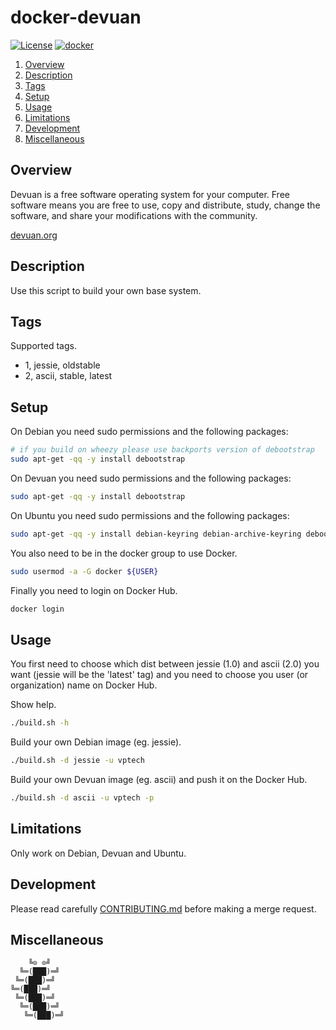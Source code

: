 # docker-devuan

[![License][license-img]][license-href]
[![docker][docker-img]][docker-href]

1. [Overview](#overview)
2. [Description](#description)
3. [Tags](#tags)
4. [Setup](#setup)
5. [Usage](#usage)
6. [Limitations](#limitations)
7. [Development](#development)
8. [Miscellaneous](#miscellaneous)

## Overview

Devuan is  a free software  operating system  for your computer.  Free software
means you are free to use, copy and distribute, study, change the software, and
share your modifications with the community.

[devuan.org][overview-href]

## Description

Use this script to build your own base system.

## Tags

Supported tags.

- 1, jessie, oldstable
- 2, ascii, stable, latest

## Setup

On Debian you need sudo permissions and the following packages:

```bash
# if you build on wheezy please use backports version of debootstrap
sudo apt-get -qq -y install debootstrap
```

On Devuan you need sudo permissions and the following packages:

```bash
sudo apt-get -qq -y install debootstrap
```

On Ubuntu you need sudo permissions and the following packages:

```bash
sudo apt-get -qq -y install debian-keyring debian-archive-keyring debootstrap
```

You also need to be in the docker group to use Docker.

```bash
sudo usermod -a -G docker ${USER}
```

Finally you need to login on Docker Hub.

```bash
docker login
```

## Usage

You first need  to choose which dist  between jessie (1.0) and  ascii (2.0) you
want (jessie  will be the  'latest' tag)  and you need  to choose you  user (or
organization) name on Docker Hub.

Show help.

```bash
./build.sh -h
```

Build your own Debian image (eg. jessie).

```bash
./build.sh -d jessie -u vptech
```

Build your own Devuan image (eg. ascii) and push it on the Docker Hub.

```bash
./build.sh -d ascii -u vptech -p
```

## Limitations

Only work on Debian, Devuan and Ubuntu.

## Development

Please read carefully [CONTRIBUTING.md][contribute-href]  before making a merge
request.

## Miscellaneous

```
    ╚⊙ ⊙╝
  ╚═(███)═╝
 ╚═(███)═╝
╚═(███)═╝
 ╚═(███)═╝
  ╚═(███)═╝
   ╚═(███)═╝
```

[license-img]: https://img.shields.io/badge/license-ISC-blue.svg
[license-href]: LICENSE
[docker-img]: https://img.shields.io/docker/pulls/vptech/devuan.svg
[docker-href]: https://hub.docker.com/r/vptech/devuan
[overview-href]: https://www.devuan.org/
[contribute-href]: CONTRIBUTING.md

